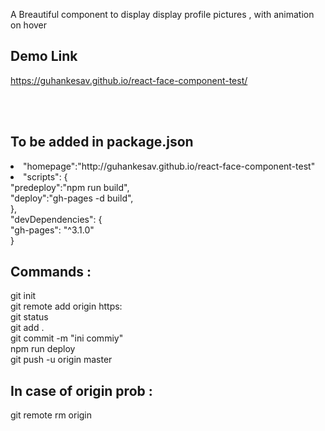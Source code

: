 
A Breautiful component to display display profile pictures , with animation on hover

## Demo Link <br/>
<h>https://guhankesav.github.io/react-face-component-test/<h/>

<br/>
<br/>

## To be added in package.json
  <li>"homepage":"http://guhankesav.github.io/react-face-component-test"<br/><li/>
    "scripts": {<br/>
    "predeploy":"npm run build",<br/>
    "deploy":"gh-pages -d build",<br/>
  },<br/>
  "devDependencies": {<br/>
    "gh-pages": "^3.1.0"<br/>
  }<br/>
  
## Commands :<br/>
git init<br/>
git remote add origin https: <br/>
git status<br/>
git add .<br/>
git commit -m "ini commiy"<br/>
npm run deploy<br/>
git push -u origin master<br/>

## In case of origin prob :<br/>
git remote rm origin

